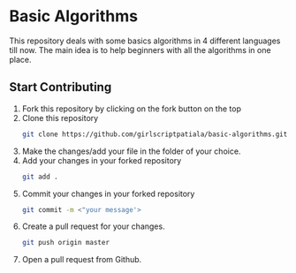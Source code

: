 # Basic Algorithms

This repository deals with some basics algorithms in 4 different languages till now. The main idea is to help beginners with all the algorithms in one place.

## Start Contributing
1. Fork this repository by clicking on the fork button on the top
2. Clone this repository
    ```sh
    git clone https://github.com/girlscriptpatiala/basic-algorithms.git
    ```
3. Make the changes/add your file in the folder of your choice.
4. Add your changes in your forked repository
    ```sh
    git add .
    ```
5. Commit your changes in your forked repository
    ```sh
    git commit -m <"your message'>
    ```
6. Create a pull request for your changes.
   ```sh
   git push origin master
    ```
7. Open a pull request from Github.